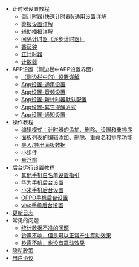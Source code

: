 * 计时器设置教程
  * [倒计时器(快速计时器)/通用设置详解](./timer-settings/countdown.md)
  * [警报设置详解](./timer-settings/alarm.md)
  * [辅助播报详解](./timer-settings/assit-alarm.md)
  * [间隔计时器（逐步计时器）](./timer-settings/interval.md)
  * [番茄钟](./timer-settings/tomato.md)
  * [正计时器](./timer-settings/forwardtimer.md)
  * [计数器](./timer-settings/counter.md)
* APP设置（侧边栏中APP设置界面）
  * [（侧边栏中的）设置详解](./app-setting/detail2.md)
  * [App设置-通用设置](./app-setting/basic.md)
  * [App设置-音频设置](./app-setting/audio.md)
  * [App设置-新计时器默认配置](./app-setting/new-timer-config.md)
  * [App设置-其它提醒方式](./app-setting/signal.md)
  * [App设置-通知设置](./app-setting/notification.md)
* 操作教程
  * [编辑模式：计时器的添加、删除、设置和重排序](./operation-instruction/edit.md)
  * [面板列表的编辑添加、删除、重命名和排序功能](./operation-instruction/panel.md)
  * [导入/导出面板数据](./operation-instruction/import-export.md)
  * [小组件](./operation-instruction/widget.md)
  * [悬浮窗](./operation-instruction/floating-window.md)
* 后台运行设置教程
  * [其他手机白名单设置指引](./background-setup/all-platform.md)
  * [华为手机后台设置](./background-setup/huawei.md)
  * [小米手机后台设置](./background-setup/xiaomi.md)
  * [OPPO手机后台设置](./background-setup/oppo.md)
  * [vivo手机后台设置](./background-setup/vivo.md)
* [更新日志](./update-log.md)
* 常见的问题
  * [统计数据不准的问题](./faqs/2.md)
  * [铃声不响，但是可以正常产生震动效果](./faqs/1.md)
  * [铃声不响，也没有震动效果](./faqs/3.md)
* [隐私政策](./other/privacy.md)
* [用户协议](./other/user-service.md)